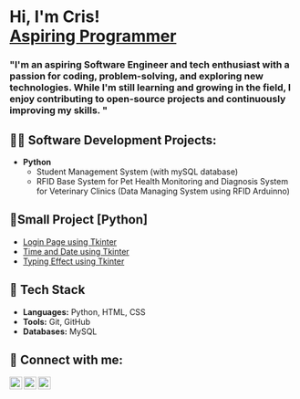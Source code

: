 
<h1>Hi, I'm Cris! <br/><a href="https://github.com/Soshiro-Hoshina"> Aspiring Programmer</a></h1>
<h3> "I'm an aspiring Software Engineer and tech enthusiast with a passion for coding, problem-solving, and exploring new technologies. While I'm still learning and growing in the field, I enjoy contributing to open-source projects and continuously improving my skills. "</h3>

<h2>👨‍💻 Software Development Projects:</h2>

- <b>Python</b>
  - Student Management System (with mySQL database)<!--(https://github.com/joshmadakor1/Package-Delivery-Pathfinding-Algorithm)-->
  - RFID Base System for Pet Health Monitoring and Diagnosis System for Veterinary Clinics (Data Managing System using RFID Arduinno)

<h2>🌱Small Project [Python]</h2>

- [Login Page using Tkinter](https://github.com/Soshiro-Hoshina/login_p.Activity_python)
- [Time and Date using Tkinter](https://github.com/Soshiro-Hoshina/clock_p.Activity_python)
- [Typing Effect using Tkinter](https://github.com/Soshiro-Hoshina/runningword_p.Activity_python)
  

<h2>🔧 Tech Stack</h2>

- **Languages:** Python, HTML, CSS
- **Tools:** Git, GitHub
- **Databases:** MySQL

<h2> 🤳 Connect with me:</h2>

[<img align="left" alt="JoshMadakor | YouTube" width="22px" src="https://cdn.jsdelivr.net/npm/simple-icons@v3/icons/gmail.svg" />][gmail]
[<img align="left" alt="JoshMadakor | Twitter" width="22px" src="https://cdn.jsdelivr.net/npm/simple-icons@v3/icons/facebook.svg" />][facebook]
[<img align="left" alt="JoshMadakor | LinkedIn" width="22px" src="https://cdn.jsdelivr.net/npm/simple-icons@v3/icons/linkedin.svg" />][linkedin]




[gmail]: beringuela.cris0624@gmail.com
[facebook]: https://www.facebook.com/wooodnt
[linkedin]: https://www.linkedin.com/in/cris-beringuela-318676292/

<!--
**joshmadakor1/joshmadakor1** is a ✨ _special_ ✨ repository because its `README.md` (this file) appears on your GitHub profile.

Here are some ideas to get you started:

- 🔭 I’m currently working on ...
- 🌱 I’m currently learning ...
- 👯 I’m looking to collaborate on ...
- 🤔 I’m looking for help with ...
- 💬 Ask me about ...
- 📫 How to reach me: ...
- 😄 Pronouns: ...
- ⚡ Fun fact: ...
-->
